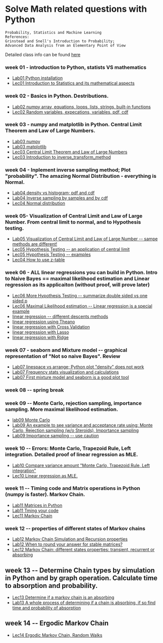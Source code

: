 # Solve Math related questions with Python

    Probability, Statistics and Machine Learning
    References: 
    Grinstead and Snell's Introduction to Probability; 
    Advanced Data Analysis from an Elementary Point of View
    
Detailed class info can be found [here](https://sites.google.com/site/letaoedu/teaching/spr18mat331)   

### week 01 - introduction to Python, statists VS mathematics
- [Lab01 Python installation](https://github.com/letaoZ/MAT331/blob/master/week01/lab01.pdf)
- [Lec01 Introduction to Statistics and its mathematical aspects](https://github.com/letaoZ/MAT331/blob/master/week01/lecture01.pdf)

### week 02 - Basics in Python. Destributions.
- [Lab02  numpy array, equations, loops, lists, strings, built-in functions](https://github.com/letaoZ/MAT331/blob/master/week02/Lab02.ipynb)
- [Lec02  Random variables, expecations, variables, pdf, cdf](https://github.com/letaoZ/MAT331/blob/master/week02/lecture02.pdf)

### week 03 - numpy and matplotlib in Python. Central Limit Theorem and Law of Large Numbers.
- [Lab03 numpy](https://github.com/letaoZ/MAT331/blob/master/week03/Lab03.ipynb)
- [Lab03 matplotlib](https://github.com/letaoZ/MAT331/blob/master/week03/plt.pdf)
- [Lec03 Central Limit Theorem and Law of Large Numbers](https://github.com/letaoZ/MAT331/blob/master/week03/lecture03.pdf)
- [Lec03 Introduction to inverse_transform_method](https://github.com/letaoZ/MAT331/blob/master/week03/plt.pdf)

### week 04 -  Inplement inverse sampling method; Plot "probability". The amazing Normal Distribution - everything is Normal.
- [Lab04 density vs histogram; pdf and cdf](https://github.com/letaoZ/MAT331/blob/master/week04/Lab04.ipynb)
- [Lab04 Inverse sampling by samples and by cdf](https://github.com/letaoZ/MAT331/blob/master/week04/Lab04_inversetransform.ipynb)
- [Lec04 Normal distribution](https://github.com/letaoZ/MAT331/blob/master/week04/lecture04.pdf)

### week 05- Visualization of Central Limit and Law of Large Number. From central limit to normal, and to Hypothesis testing.
- [Lab05 Visualization of Central Limit and Law of Large Number -- sampe methods are different!](https://github.com/letaoZ/MAT331/blob/master/week05/Lab05.ipynb)
- [Lec05 Hypothesis Testing -- an application of central limit](https://github.com/letaoZ/MAT331/blob/master/week05/Lecture05.pdf)
- [Lec05 Hypothesis Testing --  examples](https://github.com/letaoZ/MAT331/blob/master/week05/Intro_Hyp_Testing%20.pdf)
- [Lec04 How to use z-table](https://github.com/letaoZ/MAT331/blob/master/week05/Use_of_z_table.pdf)

### week 06 - ALL linear regressions you can build in Python. Intro to Naive Bayes == maximal likelihood estimation and Linear regression as its applicaiton (without proof, will prove later)
- [Lec06 More Hypothesis Testing -- summarize double sided vs one sided p](https://github.com/letaoZ/MAT331/blob/master/week06/Lecture06.pdf)
- [Lec06 Maximal Likelihood estimation -- Linear regression is a special example](https://github.com/letaoZ/MAT331/blob/master/week06/MLE.pdf)
- [linear regression -- different descents methods](https://github.com/letaoZ/MAT331/blob/master/week06/01linear_regression_descent.ipynb)
- [linear regression using Theano](https://github.com/letaoZ/MAT331/blob/master/week06/02linear_regression_Theono.ipynb)
- [linear regression with Cross Validation](https://github.com/letaoZ/MAT331/blob/master/week06/00linear_regression_CV.ipynb)
- [linear regression with Lasso](https://github.com/letaoZ/MAT331/blob/master/week06/03linear_regression_Lasso.ipynb)
- [linear regression with Ridge](https://github.com/letaoZ/MAT331/blob/master/week06/04linear_regression_Ridge.ipynb)

### week 07 - seaborn and Mixture model -- graphical representation of "Not so naive Bayes". Review
- [Lab07 linespace vs arrange; Python plot "density" does not work](https://github.com/letaoZ/MAT331/blob/master/week07/Lab07.ipynb)
- [Lab07 Frequency stats visualization and calculations](https://github.com/letaoZ/MAT331/blob/master/week07/Frequency%20stats%202-D%20visualization.ipynb)
- [Lab07 First mixture model and seaborn is a good plot tool](https://github.com/letaoZ/MAT331/blob/master/week07/hierarchy_linear.ipynb)

### week 08 -- spring break

### week 09 -- Monte Carlo, rejection sampling, importance sampling. More maximal likelihood estimation.
- [lab09 Monte Carlo](https://github.com/letaoZ/MAT331/blob/master/week09/inclasslab09.ipynb)
- [Lab09 An example to see variance and acceptance rate using: Monte Carlo, Rejection sampling (w/o Steroids), Importance sampling](https://github.com/letaoZ/MAT331/blob/master/week10/Lab10.ipynb)
- [Lab09 Importance sampling -- use caution](https://github.com/letaoZ/MAT331/blob/master/week09/importance_sampling.ipynb)

### week 10 -- Errors: Monte Carlo, Trapezoid Rule, Left integration. Detailed proof of linear regression as MLE.
- [Lab10 Compare variance amount "Monte Carlo, Trapezoid Rule, Left integration"](https://github.com/letaoZ/MAT331/blob/master/week10/HW10_lab.ipynb)
- [Lec10 Linear regression as MLE.](https://github.com/letaoZ/MAT331/blob/master/week10/Lecture10.pdf)

### week 11 -- Timing code and Matrix operations in Python (numpy is faster). Markov Chain.
- [Lab11 Matrices in Python](https://github.com/letaoZ/MAT331/blob/master/week11/Lab11_more.ipynb)
- [Lab11 Tming your code](https://github.com/letaoZ/MAT331/blob/master/week11/Lab11_timing.ipynb)
- [Lec11 Markov Chain](https://github.com/letaoZ/MAT331/blob/master/week11/Lecture11.pdf)

### week 12 -- properties of  different states of Markov chains
- [Lab12 Markov Chain Simulation and Recursion properties](https://github.com/letaoZ/MAT331/blob/master/week12/Lab12.ipynb)
- [Lab12 When to round your answer for stable matrices?](https://github.com/letaoZ/MAT331/blob/master/week12/Lab12_hint.ipynb)
- [Lec12 Markov Chain: different states properties: transient, recurrent or absorbing](https://github.com/letaoZ/MAT331/blob/master/week12/lecture12.pdf)

## week 13 -- Determine Chain types by simulation in Python and by graph operation. Calculate time to absorption and probability.
- [Lec13 Determine if a markov chain is an absorbing](https://github.com/letaoZ/MAT331/blob/master/week13/lecture13.pdf)
- [Lab13 A whole process of determining if a chain is absorbing, if so find time and probability of absorption](https://github.com/letaoZ/MAT331/blob/master/week13/Lab13.ipynb)

## week 14 -- Ergodic Markov Chain
- [Lec14 Ergodic Markov Chain, Random Walks](https://github.com/letaoZ/MAT331/blob/master/week14/lecture14.pdf)
